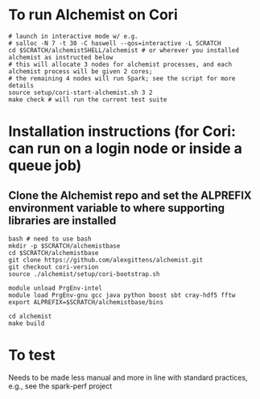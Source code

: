 # To run Alchemist on Cori
```
# launch in interactive mode w/ e.g.
# salloc -N 7 -t 30 -C haswell --qos=interactive -L SCRATCH
cd $SCRATCH/alchemistSHELL/alchemist # or wherever you installed alchemist as instructed below
# this will allocate 3 nodes for alchemist processes, and each alchemist process will be given 2 cores; 
# the remaining 4 nodes will run Spark; see the script for more details
source setup/cori-start-alchemist.sh 3 2
make check # will run the current test suite
```

# Installation instructions (for Cori: can run on a login node or inside a queue job)

## Clone the Alchemist repo and set the ALPREFIX environment variable to where supporting libraries are installed
```
bash # need to use bash
mkdir -p $SCRATCH/alchemistbase
cd $SCRATCH/alchemistbase
git clone https://github.com/alexgittens/alchemist.git
git checkout cori-version 
source ./alchemist/setup/cori-bootstrap.sh

module unload PrgEnv-intel
module load PrgEnv-gnu gcc java python boost sbt cray-hdf5 fftw
export ALPREFIX=$SCRATCH/alchemistbase/bins

cd alchemist
make build
```

# To test
Needs to be made less manual and more in line with standard practices, e.g., see the spark-perf project

